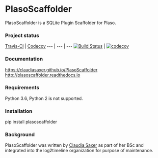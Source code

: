 # PlasoScaffolder
PlasoScaffolder is a SQLite Plugin Scaffolder for Plaso.

### Project status
[Travis-CI](https://travis-ci.org/) | [Codecov](https://codecov.io/)
--- | --- | ---
[![Build Status](https://travis-ci.org/log2timeline/PlasoScaffolder.svg?branch=master)](https://travis-ci.org/log2timeline/PlasoScaffolder) | [![codecov](https://codecov.io/gh/log2timeline/PlasoScaffolder/branch/master/graph/badge.svg)](https://codecov.io/gh/log2timeline/PlasoScaffolder)

### Documentation
https://claudiasaxer.github.io/PlasoScaffolder <br>
http://plasoscaffolder.readthedocs.io

### Requirements
Python 3.6, Python 2 is not supported.

### Installation
pip install plasoscaffolder

### Background
PlasoScaffolder was written by [Claudia Saxer](https://github.com/ClaudiaSaxer)
as part of her BSc and integrated into the log2timeline organization for
purpose of maintenance.
